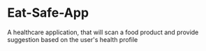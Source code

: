# Eat-Safe-App
A healthcare application, that will scan a food product and provide suggestion based on the user's health profile 
